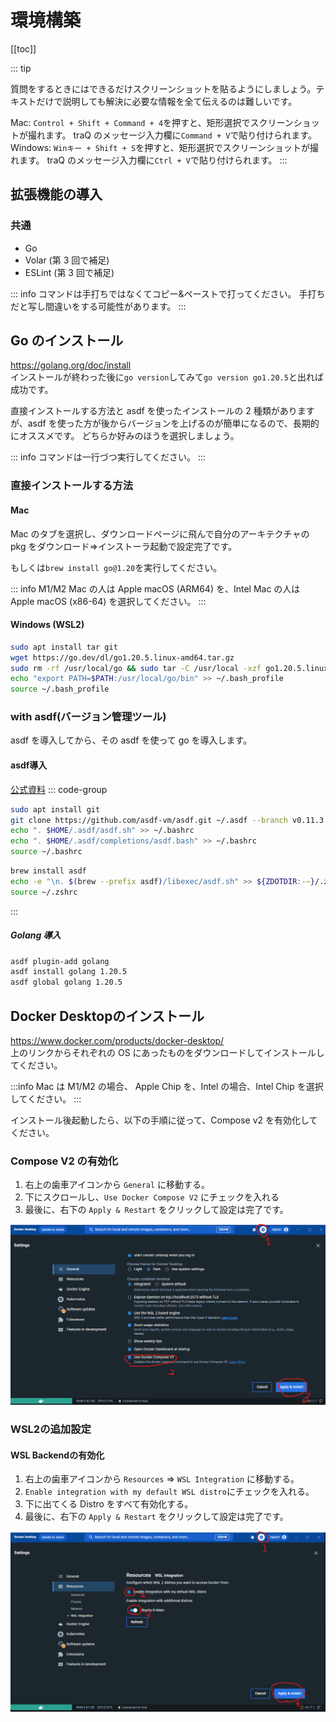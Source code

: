 # 環境構築

[[toc]]

::: tip

質問をするときにはできるだけスクリーンショットを貼るようにしましょう。テキストだけで説明しても解決に必要な情報を全て伝えるのは難しいです。

Mac: `Control + Shift + Command + 4`を押すと、矩形選択でスクリーンショットが撮れます。 traQ のメッセージ入力欄に`Command + V`で貼り付けられます。  
Windows: `Winキー + Shift + S`を押すと、矩形選択でスクリーンショットが撮れます。 traQ のメッセージ入力欄に`Ctrl + V`で貼り付けられます。
:::

## 拡張機能の導入

### 共通

- Go
- Volar (第 3 回で補足)
- ESLint (第 3 回で補足)

::: info
コマンドは手打ちではなくてコピー&ペーストで打ってください。
手打ちだと写し間違いをする可能性があります。
:::

## Go のインストール

https://golang.org/doc/install  
インストールが終わった後に`go version`してみて`go version go1.20.5`と出れば成功です。

直接インストールする方法と asdf を使ったインストールの 2 種類がありますが、asdf を使った方が後からバージョンを上げるのが簡単になるので、長期的にオススメです。
どちらか好みのほうを選択しましょう。

::: info
コマンドは一行づつ実行してください。
:::

### 直接インストールする方法

#### Mac

Mac のタブを選択し、ダウンロードページに飛んで自分のアーキテクチャの pkg をダウンロード=>インストーラ起動で設定完了です。

もしくは`brew install go@1.20`を実行してください。

::: info
M1/M2 Mac の人は Apple macOS (ARM64) を、Intel Mac の人は Apple macOS (x86-64) を選択してください。
:::


#### Windows (WSL2)
``` bash
sudo apt install tar git
wget https://go.dev/dl/go1.20.5.linux-amd64.tar.gz
sudo rm -rf /usr/local/go && sudo tar -C /usr/local -xzf go1.20.5.linux-amd64.tar.gz
echo "export PATH=$PATH:/usr/local/go/bin" >> ~/.bash_profile
source ~/.bash_profile
```

### with asdf(バージョン管理ツール)

asdf を導入してから、その asdf を使って go を導入します。

#### asdf導入

[公式資料](https://asdf-vm.com/#/core-manage-asdf)
::: code-group
``` bash [Windows(WSL2)]
sudo apt install git
git clone https://github.com/asdf-vm/asdf.git ~/.asdf --branch v0.11.3
echo ". $HOME/.asdf/asdf.sh" >> ~/.bashrc
echo ". $HOME/.asdf/completions/asdf.bash" >> ~/.bashrc
source ~/.bashrc
```
``` zsh [Mac]
brew install asdf
echo -e "\n. $(brew --prefix asdf)/libexec/asdf.sh" >> ${ZDOTDIR:-~}/.zshrc
source ~/.zshrc
```
:::
##### Golang 導入

``` bash
asdf plugin-add golang
asdf install golang 1.20.5
asdf global golang 1.20.5
```

## Docker Desktopのインストール

https://www.docker.com/products/docker-desktop/  
上のリンクからそれぞれの OS にあったものをダウンロードしてインストールしてください。

:::info
Mac は M1/M2 の場合、 Apple Chip を、Intel の場合、Intel Chip を選択してください。
:::

インストール後起動したら、以下の手順に従って、Compose v2 を有効化してください。

### Compose V2 の有効化
1. 右上の歯車アイコンから `General` に移動する。
2. 下にスクロールし、`Use Docker Compose V2` にチェックを入れる
4. 最後に、右下の `Apply & Restart` をクリックして設定は完了です。

![Compose V2](./images/setup-composev2.png)
### WSL2の追加設定
#### WSL Backendの有効化

1. 右上の歯車アイコンから `Resources` => `WSL Integration` に移動する。
2.  `Enable integration with my default WSL distro`にチェックを入れる。
3. 下に出てくる Distro をすべて有効化する。
4. 最後に、右下の `Apply & Restart` をクリックして設定は完了です。

![WSL Integration](./images/setup-wsl-backend.png)